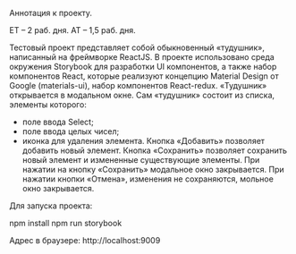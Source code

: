 Аннотация к проекту.

ET – 2 раб. дня.
AT – 1,5 раб. дня.

Тестовый проект представляет собой обыкновенный «тудушник», написанный на фреймворке ReactJS. В проекте использовано среда окружения Storybook для разработки UI компонентов, а также набор компонентов React, которые реализуют концепцию Material Design от Google (materials-ui), набор компонентов React-redux.
«Тудушник» открывается в модальном окне.
Сам «тудушник» состоит из списка, элементы которого:
- поле ввода Select;
- поле ввода целых чисел;
- иконка для удаления элемента.
Кнопка «Добавить» позволяет добавить новый элемент. Кнопка «Сохранить» позволяет сохранить новый элемент и измененные существующие элементы. При нажатии на кнопку «Сохранить» модальное окно закрывается. При нажатии кнопки «Отмена», изменения не сохраняются, мольное окно закрывается.

Для запуска проекта:

npm install
npm run storybook

Адрес в браузере:
http://localhost:9009
